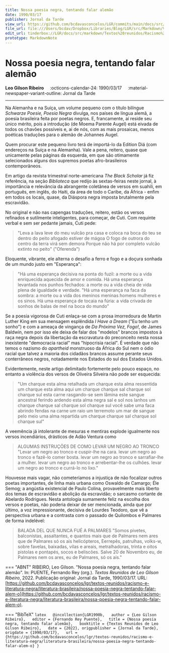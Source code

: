 ```yaml
---
title: Nossa poesia negra, tentando falar alemão
date: 1990/03/17
publisher: Jornal da Tarde
view_url: https://github.com/bcdavasconcelos/LGR/commits/main/docs/src/markdown/textos-reunidos/racismo-e-literatura-negra/literatura-brasileira/nossa-poesia-negra-tentando-falar-alem-o.md
file_url: file:///Users/bcdav/Dropbox/Libraries/Blog/LGR/src/Markdown/Vol%201/Literatura%20Brasileira/Nossa%20poesia%20negra,%20tentando%20falar%20alema%CC%83o.md
edit_url: tinderbox://LGR/docs/src/markdown/Textos%20reunidos/Racismo%20e%20literatura%20negra/Literatura%20Brasileira?view=outline+select=1658628334
prototype: MarkdownNote
---
```


# Nossa poesia negra, tentando falar alemão

__Leo Gilson Ribeiro__ &nbsp;&nbsp;&nbsp; :octicons-calendar-24: 1990/03/17 &nbsp;&nbsp;&nbsp; :material-newspaper-variant-outline: Jornal da Tarde  

---

Na Alemanha e na Suíça, um volume pequeno com o título bilíngue *Schwarze Poesie, Poesia Negra* divulga, nos países de língua alemã, a poesia brasileira feita por poetas negros. E, francamente, aí reside seu único mérito, pois a introdução (de Moema Parente Augel) está eivada de todos os chavões possíveis e, ai de nós, com as mais prosaicas, menos poéticas traduções para o alemão de Johannes Augel.

Quem procurar este pequeno livro terá de importá-lo da Edition Diá (com endereços na Suíça e na Alemanha). Vale a pena, reitero, quase que unicamente pelas páginas da esquerda, em que são otimamente selecionados alguns dos supremos poetas afro-brasileiros contemporâneos.

Em artigo da revista trimestral norte-americana *The Black Scholar* já fiz referência, na seção *Biblioteca* que redijo às sextas-feiras neste jornal, à importância e relevância da abrangente coletânea de versos em suahili, em português, em inglês, do Haiti, da área de todo o Caribe, da África - enfim em todos os locais, quase, da Diáspora negra imposta brutalmente pela escravidão.

No original e não nas capengas traduções, reitero, estão os versos refinados e sutilmente inteligentes, para começar, de Cuti. Com requinte verbal e sem ser pedante jamais, Cuti pede:

> "Leva
> a lava leve do meu vulcão
> pra casa
> e coloca na boca do teu
> se dentro do peito
> afogado estiver de mágoa
> O fogo de outrora
> do centro da terra
> virá sem demora
> Porque não há
> por completo
> vulcão extinto no peito" ("Oferenda")

Eloquente, vibrante, ele alterna o desafio a ferro e fogo e a doçura sonhada de um mundo justo em "Esperança":

> "Há uma esperança decisiva na ponta do fuzil:
> a morte ou a vida enriquecida
> aquecida de amor e comida.
> Há uma esperança levantada nos punhos fechados:
> a morte ou a vida cheia de vida
> plena de igualdade e verdade.
> "Há uma esperança na faca da sombra:
> a morte ou a vida dos meninos
> meninas homens mulheres e os sinos.
> Há uma esperança de tocaia na fúria:
> a vida crivada de sonhos
> de balas de mel na boca do mundo"

Se a poesia vigorosa de Cuti enlaça-se com a prosa imorredoura de Martin Luther King em sua mensagem esplêndida *I Have a Dream* ("Eu tenho um sonho") e com a ameaça de vingança de *Da Próxima Vez, Fogo!*, de James Baldwin, nem por isso ele deixa de falar dos "modelos" brancos impostos à raça negra depois da libertação da escravatura do preconceito nesta nossa inexistente "democracia racial" mas "hipocrisia racial". É verdade que não temos o nazismo do *apartheid* monstruoso da África do Sul nem o ódio racial que talvez a maioria dos cidadãos brancos assume perante seus conterrâneos negros, notadamente nos Estados do sul dos Estados Unidos.

Evidentemente, neste artigo delimitado fortemente pelo pouco espaço, no entanto a violência dos versos de Oliveira Silveira não pode ser esquecida:

> "Um charque esta alma retalhada
> um charque esta alma ressentida
> um charque esta alma aqui
> um charque
> charque sal
> charque sol
> charque sul
> esta carne rasgando-se sem lâmina
> este sangue ancestral ferindo ardendo
> esta alma negra sal e sol nos lanhos
> um charque
> charque sal
> charque sol
> charque sul
> você sabe uma faca abrindo fendas
> na carne um raio um terremoto um mar
> de sangue pelo meio uma alma repartida
> um charque
> charque sal
> charque sol
> charque sul"

A veemência já intolerante de mesuras e mentiras explode igualmente nos versos incendiários, drásticos de Adão Ventura como

> ALGUMAS INSTRUÇÕES DE COMO LEVAR UM NEGRO AO TRONCO
> "Levar um negro ao tronco
> e cuspir-lhe na cara.
> levar um negro ao tronco
> e fazê-lo comer bosta.
> levar um negro ao tronco
> e sarrafiar-lhe a mulher.
> levar um negro ao tronco
> e arrebentar-lhe os culhões.
> levar um negro ao tronco
> e currá-lo no lixo."

Houvesse mais vagar, não cometeríamos a injustiça de não focalizar outros poetas importantes, de linha mais urbana como Oswaldo de Camargo; Éle Semog; a angústia existencial de Paulo Colina, provavelmente mais liberto dos temas de escravidão e abolição da escravidão; o sarcasmo cortante de Abelardo Rodrigues. Nesta antologia sumamente feliz na escolha dos versos e poetas, não poderia deixar de ser mencionada, ainda que por último, a voz impressionante, decisiva de Lourdes Teodoro, que vê a perspectiva urbana e a contrasta com o passado de Quilombos e Palmares de forma indelével:

> BALADA DEL QUE NUNCA FUÉ A PALMARES
> "Somos pivetes,
> balconistas,
> assaltantes,
> e quantos mais
> que de Palmares nem
> ares
> que de Palmares
> só os ais
> helicópteros,
> Eerrepês,
> patrulhas,
> volks-w,
> sobre favelas, baixadas,
> vilas e areais,
> metralhadoras,
> trinta e oitos
> pistolas e pontapés,
> socos e beliscões.
> Salve 20 de Novembro
> eu, de Palmares
> nem os ares,
> eu de Palmares,
> só os ais."  




=== "ABNT"
    RIBEIRO, Leo Gilson. "Nossa poesia negra, tentando falar alemão". In: PUENTE, Fernando Rey (org.). _Textos Reunidos de Leo Gilson Ribeiro_, 2022. Publicação original: Jornal da Tarde, 1990/03/17.  URL: [https://github.com/bcdavasconcelos/lgr/textos-reunidos/racismo-e-literatura-negra/literatura-brasileira/nossa-poesia-negra-tentando-falar-alem-o](https://github.com/bcdavasconcelos/lgr/textos-reunidos/racismo-e-literatura-negra/literatura-brasileira/nossa-poesia-negra-tentando-falar-alem-o).  

=== "BibTeX"
    ```latex  
    @incollection{LGR1990b,  
    author = {Leo Gilson Ribeiro},  
    editor = {Fernando Rey Puente},  
    title = {Nossa poesia negra, tentando falar alemão},  
    booktitle = {Textos Reunidos de Leo Gilson Ribeiro},  
    date = {2022},
    origpublisher = {Jornal da Tarde},  
    origdate = {1990/03/17},  
    url = {https://github.com/bcdavasconcelos/lgr/textos-reunidos/racismo-e-literatura-negra/literatura-brasileira/nossa-poesia-negra-tentando-falar-alem-o}
    }
    ```
